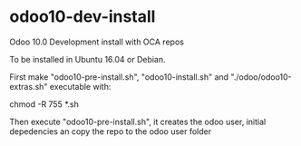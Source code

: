 # odoo10-dev-install
Odoo 10.0 Development install with OCA repos

To be installed in Ubuntu 16.04 or Debian.

First make "odoo10-pre-install.sh", "odoo10-install.sh" and "./odoo/odoo10-extras.sh" executable with:

  chmod -R 755 *.sh

Then execute "odoo10-pre-install.sh", it creates the odoo user, initial depedencies an copy the repo to the odoo user folder


